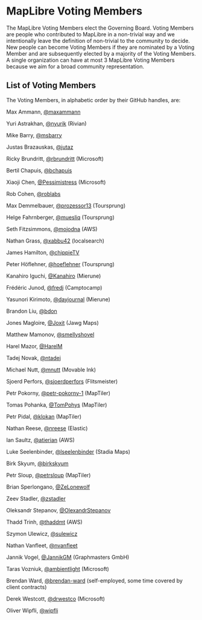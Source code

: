# MapLibre Voting Members

The MapLibre Voting Members elect the Governing Board.
Voting Members are people who contributed to MapLibre in a non-trivial way and we intentionally leave the definition of non-trivial to the community to decide.
New people can become Voting Members if they are nominated by a Voting Member and are subsequently elected by a majority of the Voting Members.
A single organization can have at most 3 MapLibre Voting Members because we aim for a broad community representation.

## List of Voting Members

The Voting Members, in alphabetic order by their GitHub handles, are:

Max Ammann, [@maxammann](https://github.com/maxammann)

Yuri Astrakhan, [@nyurik](https://github.com/nyurik) (Rivian)

Mike Barry, [@msbarry](https://github.com/msbarry)

Justas Brazauskas, [@jutaz](https://github.com/jutaz)

Ricky Brundritt, [@rbrundritt](https://github.com/rbrundritt) (Microsoft)

Bertil Chapuis, [@bchapuis](https://github.com/bchapuis)

Xiaoji Chen, [@Pessimistress](https://github.com/pessimistress) (Microsoft)

Rob Cohen, [@roblabs](https://github.com/roblabs)

Max Demmelbauer, [@prozessor13](https://github.com/prozessor13) (Toursprung)

Helge Fahrnberger, [@muesliq](https://github.com/muesliq) (Toursprung)

Seth Fitzsimmons, [@mojodna](https://github.com/mojodna) (AWS)

Nathan Grass, [@xabbu42](https://github.com/xabbu42) (localsearch)

James Hamilton, [@chippieTV](https://github.com/chippieTV)

Peter Höflehner, [@hoeflehner](https://github.com/hoeflehner) (Toursprung)

Kanahiro Iguchi, [@Kanahiro](https://github.com/Kanahiro) (Mierune)

Frédéric Junod, [@fredj](https://github.com/fredj) (Camptocamp)

Yasunori Kirimoto, [@dayjournal](https://github.com/dayjournal) (Mierune)

Brandon Liu, [@bdon](https://github.com/bdon)

Jones Magloire, [@Joxit](https://github.com/Joxit) (Jawg Maps)

Matthew Mamonov, [@smellyshovel](https://github.com/smellyshovel)

Harel Mazor, [@HarelM](https://github.com/harelm)

Tadej Novak, [@ntadej](https://github.com/ntadej)

Michael Nutt, [@mnutt](https://github.com/mnutt) (Movable Ink)

Sjoerd Perfors, [@sjoerdperfors](https://github.com/sjoerdperfors) (Flitsmeister)

Petr Pokorny, [@petr-pokorny-1](https://github.com/petr-pokorny-1) (MapTiler)

Tomas Pohanka, [@TomPohys](https://github.com/TomPohys) (MapTiler)

Petr Pidal, [@klokan](https://github.com/klokan) (MapTiler)

Nathan Reese, [@nreese](https://github.com/nreese) (Elastic)

Ian Saultz, [@atierian](https://github.com/atierian) (AWS)

Luke Seelenbinder, [@lseelenbinder](https://github.com/lseelenbinder) (Stadia Maps)

Birk Skyum, [@birkskyum](https://github.com/birkskyum)

Petr Sloup, [@petrsloup](https://github.com/petrsloup) (MapTiler)

Brian Sperlongano, [@ZeLonewolf](https://github.com/ZeLonewolf)

Zeev Stadler, [@zstadler](https://github.com/zstadler)

Oleksandr Stepanov, [@OlexandrStepanov](https://github.com/OlexandrStepanov)

Thadd Trinh, [@thaddmt](https://github.com/thaddmt) (AWS)

Szymon Ulewicz, [@sulewicz](https://github.com/sulewicz)

Nathan Vanfleet, [@nvanfleet](https://github.com/nvanfleet)

Jannik Vogel, [@JannikGM](https://github.com/JannikGM) (Graphmasters GmbH)

Taras Vozniuk, [@ambientlight](https://github.com/ambientlight) (Microsoft)

Brendan Ward, [@brendan-ward](https://github.com/brendan-ward) (self-employed, some time covered by client contracts)

Derek Westcott, [@drwestco](https://github.com/drwestco) (Microsoft)

Oliver Wipfli, [@wipfli](https://github.com/wipfli)
